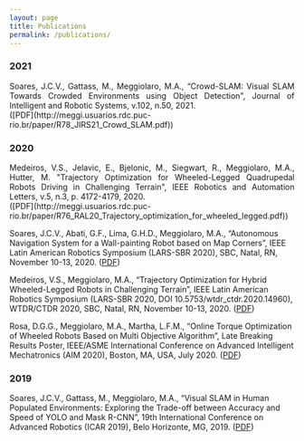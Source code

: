 ```yaml
---
layout: page
title: Publications
permalink: /publications/
---
```


### 2021

<div style="text-align: justify"> Soares, J.C.V., Gattass, M., Meggiolaro, M.A., “Crowd-SLAM: Visual SLAM Towards Crowded Environments using Object Detection", Journal of Intelligent and Robotic Systems, v.102, n.50, 2021.</div>([PDF](http://meggi.usuarios.rdc.puc-rio.br/paper/R78_JIRS21_Crowd_SLAM.pdf)) 

### 2020


<div style="text-align: justify"> Medeiros, V.S., Jelavic, E., Bjelonic, M., Siegwart, R., Meggiolaro, M.A., Hutter, M. "Trajectory Optimization for Wheeled-Legged Quadrupedal Robots Driving in Challenging Terrain", IEEE Robotics and Automation Letters, v.5, n.3, p. 4172-4179, 2020.</div>([PDF](http://meggi.usuarios.rdc.puc-rio.br/paper/R76_RAL20_Trajectory_optimization_for_wheeled_legged.pdf)) 

Soares, J.C.V., Abati, G.F., Lima, G.H.D., Meggiolaro, M.A., “Autonomous Navigation System for a Wall-painting Robot based on Map Corners”, IEEE Latin American Robotics Symposium (LARS-SBR 2020), SBC, Natal, RN, November 10-13, 2020. ([PDF](http://meggi.usuarios.rdc.puc-rio.br/paper/C268_LARS20_Autonomous_navigation_system_for_a_wall_painting_robot.pdf))

Medeiros, V.S., Meggiolaro, M.A., “Trajectory Optimization for Hybrid Wheeled-Legged Robots in Challenging Terrain”, IEEE Latin American Robotics Symposium (LARS-SBR 2020, DOI 10.5753/wtdr_ctdr.2020.14960), WTDR/CTDR 2020, SBC, Natal, RN, November 10-13, 2020. ([PDF](http://meggi.usuarios.rdc.puc-rio.br/paper/C269_LARS20_Trajectory_optimization_for_hybrid_wheel_legged_robots.pdf))

Rosa, D.G.G., Meggiolaro, M.A., Martha, L.F.M., “Online Torque Optimization of Wheeled Robots Based on Multi Objective Algorithm”, Late Breaking Results Poster, IEEE/ASME International Conference on Advanced Intelligent Mechatronics (AIM 2020), Boston, MA, USA, July 2020. ([PDF](http://meggi.usuarios.rdc.puc-rio.br/paper/C265_AIM20_Online_torque_optimization.pdf))

### 2019

Soares, J.C.V., Gattass, M., Meggiolaro, M.A., “Visual SLAM in Human Populated Environments: Exploring the Trade-off between Accuracy and Speed of YOLO and Mask R-CNN”, 19th International Conference on Advanced Robotics (ICAR 2019), Belo Horizonte, MG, 2019. ([PDF](http://meggi.usuarios.rdc.puc-rio.br/paper/C264_ICAR19_Visual_SLAM_in_human_populated_environments.pdf))


